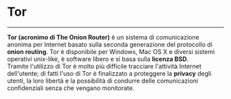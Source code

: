 # Tor
---
**Tor (acronimo di The Onion Router)** è un sistema di comunicazione anonima per Internet basato sulla seconda generazione del protocollo di **onion routing**. Tor è disponibile per Windows, Mac OS X e diversi sistemi operativi unix-like, è software libero e si basa sulla **licenza BSD**.<br/>
Tramite l'utilizzo di Tor è molto più difficile tracciare l'attività Internet dell'utente; di fatti l'uso di Tor è finalizzato a proteggere la **privacy** degli utenti, la loro libertà e la possibilità di condurre delle comunicazioni confidenziali senza che vengano monitorate.